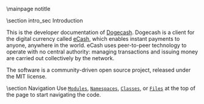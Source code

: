 \mainpage notitle

\section intro_sec Introduction

This is the developer documentation of [Dogecash](https://www.bitcoinabc.org/).
Dogecash is a client for the digital currency called [eCash](https://e.cash/),
which enables instant payments to anyone, anywhere in the world. eCash uses
peer-to-peer technology to operate with no central authority: managing
transactions and issuing money are carried out collectively by the network.

The software is a community-driven open source project, released under the
MIT license.

\section Navigation
Use <a href="modules.html"><code>Modules</code></a>,
<a href="namespaces.html"><code>Namespaces</code></a>,
<a href="classes.html"><code>Classes</code></a>, or
<a href="files.html"><code>Files</code></a> at the top of the page
to start navigating the code.

